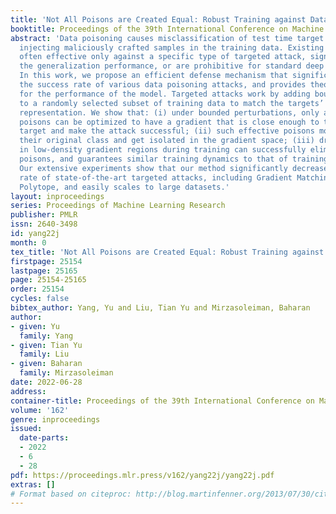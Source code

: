 ```yaml
---
title: 'Not All Poisons are Created Equal: Robust Training against Data Poisoning'
booktitle: Proceedings of the 39th International Conference on Machine Learning
abstract: 'Data poisoning causes misclassification of test time target examples, by
  injecting maliciously crafted samples in the training data. Existing defenses are
  often effective only against a specific type of targeted attack, significantly degrade
  the generalization performance, or are prohibitive for standard deep learning pipelines.
  In this work, we propose an efficient defense mechanism that significantly reduces
  the success rate of various data poisoning attacks, and provides theoretical guarantees
  for the performance of the model. Targeted attacks work by adding bounded perturbations
  to a randomly selected subset of training data to match the targets’ gradient or
  representation. We show that: (i) under bounded perturbations, only a number of
  poisons can be optimized to have a gradient that is close enough to that of the
  target and make the attack successful; (ii) such effective poisons move away from
  their original class and get isolated in the gradient space; (iii) dropping examples
  in low-density gradient regions during training can successfully eliminate the effective
  poisons, and guarantees similar training dynamics to that of training on full data.
  Our extensive experiments show that our method significantly decreases the success
  rate of state-of-the-art targeted attacks, including Gradient Matching and Bullseye
  Polytope, and easily scales to large datasets.'
layout: inproceedings
series: Proceedings of Machine Learning Research
publisher: PMLR
issn: 2640-3498
id: yang22j
month: 0
tex_title: 'Not All Poisons are Created Equal: Robust Training against Data Poisoning'
firstpage: 25154
lastpage: 25165
page: 25154-25165
order: 25154
cycles: false
bibtex_author: Yang, Yu and Liu, Tian Yu and Mirzasoleiman, Baharan
author:
- given: Yu
  family: Yang
- given: Tian Yu
  family: Liu
- given: Baharan
  family: Mirzasoleiman
date: 2022-06-28
address:
container-title: Proceedings of the 39th International Conference on Machine Learning
volume: '162'
genre: inproceedings
issued:
  date-parts:
  - 2022
  - 6
  - 28
pdf: https://proceedings.mlr.press/v162/yang22j/yang22j.pdf
extras: []
# Format based on citeproc: http://blog.martinfenner.org/2013/07/30/citeproc-yaml-for-bibliographies/
---
```


